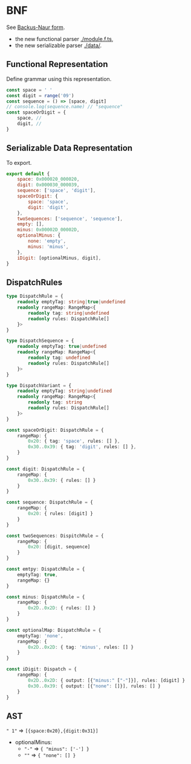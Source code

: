 # BNF

See [Backus-Naur form](https://en.wikipedia.org/wiki/Backus%E2%80%93Naur_form).

- the new functional parser [./module.f.ts](./module.f.ts),
- the new serializable parser [./data/](./data/).

## Functional Representation

Define grammar using this representation.

```ts
const space = ' '
const digit = range('09')
const sequence = () => [space, digit]
// console.log(sequence.name) // "sequence"
const spaceOrDigit = {
    space, //
    digit, //
}
```

## Serializable Data Representation

To export.

```js
export default {
    space: 0x000020_000020,
    digit: 0x000030_000039,
    sequence: ['space', 'digit'],
    spaceOrDigit: {
        space: 'space',
        digit: 'digit',
    },
    twoSequences: ['sequence', 'sequence'],
    empty: [],
    minus: 0x00002D_00002D,
    optionalMinus: {
        none: 'empty',
        minus: 'minus',
    },
    iDigit: [optionalMinus, digit],
}
```

## DispatchRules

```ts
type DispatchRule = {
    readonly emptyTag: string|true|undefined  
    readonly rangeMap: RangeMap<{
        readonly tag: string|undefined
        readonly rules: DispatchRule[]
    }>
}

type DispatchSequence = {
    readonly emptyTag: true|undefined
    readonly rangeMap: RangeMap<{
        readonly tag: undefined
        readonly rules: DispatchRule[]
    }>
}

type DispatchVariant = {
    readonly emptyTag: string|undefined
    readonly rangeMap: RangeMap<{
        readonly tag: string
        readonly rules: DispatchRule[]
    }>
}
```

```ts
const spaceOrDigit: DispatchRule = {
    rangeMap: {
        0x20: { tag: 'space', rules: [] },
        0x30..0x39: { tag: 'digit', rules: [] },
    }
}

const digit: DispatchRule = {
    rangeMap: {
        0x30..0x39: { rules: [] }
    }
}

const sequence: DispatchRule = {
    rangeMap: {
        0x20: { rules: [digit] }
    }
}

const twoSequences: DispitchRule = {
    rangeMap: {
        0x20: [digit, sequence]
    }
}

const emtpy: DispatchRule = {
    emptyTag: true,
    rangeMap: {}
}

const minus: DispatchRule = {
    rangeMap: {
        0x2D..0x2D: { rules: [] }
    }
}

const optionalMap: DispatchRule = {
    emptyTag: 'none',
    rangeMap: {
        0x2D..0x2D: { tag: 'minus', rules: [] }
    }
}

const iDigit: Dispatch = {
    rangeMap: {
        0x2D..0x2D: { output: [{"minus:" ["-"]}], rules: [digit] }
        0x30..0x39: { output: [{"none": []}], rules: [] }
    }
}
```

## AST

`" 1"` => `[{space:0x20},{digit:0x31}]`
- optionalMinus:
  - `"-"` => `{ "minus": ['-'] }`
  - `""` => `{ "none": [] }`
